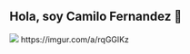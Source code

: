 ## Hola, soy Camilo Fernandez 👋
<img src="https://imgur.com/a/rqGGlKz">
https://imgur.com/a/rqGGlKz



  

